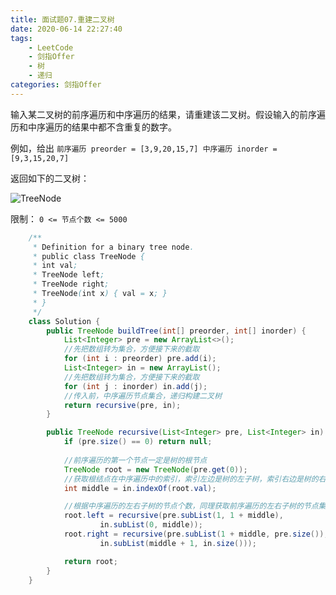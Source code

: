 ```yaml
---
title: 面试题07.重建二叉树
date: 2020-06-14 22:27:40
tags:
    - LeetCode
    - 剑指Offer
    - 树
    - 递归
categories: 剑指Offer
---
```


输入某二叉树的前序遍历和中序遍历的结果，请重建该二叉树。假设输入的前序遍历和中序遍历的结果中都不含重复的数字。

例如，给出
`前序遍历 preorder = [3,9,20,15,7]
中序遍历 inorder = [9,3,15,20,7]`

返回如下的二叉树：

![TreeNode](https://tva4.sinaimg.cn/thumbnail/d7f9b0f4gy1gfwduhts4aj206006mjrd.jpg)    
    
限制：
`0 <= 节点个数 <= 5000`

```java
    /**
     * Definition for a binary tree node.
     * public class TreeNode {
     * int val;
     * TreeNode left;
     * TreeNode right;
     * TreeNode(int x) { val = x; }
     * }
     */
    class Solution {
        public TreeNode buildTree(int[] preorder, int[] inorder) {
            List<Integer> pre = new ArrayList<>();
            //先把数组转为集合，方便接下来的截取
            for (int i : preorder) pre.add(i);
            List<Integer> in = new ArrayList();
            //先把数组转为集合，方便接下来的截取
            for (int j : inorder) in.add(j);
            //传入前，中序遍历节点集合，递归构建二叉树
            return recursive(pre, in);
        }

        public TreeNode recursive(List<Integer> pre, List<Integer> in) {
            if (pre.size() == 0) return null;
            
            //前序遍历的第一个节点一定是树的根节点
            TreeNode root = new TreeNode(pre.get(0));
            //获取根结点在中序遍历中的索引，索引左边是树的左子树，索引右边是树的右子树
            int middle = in.indexOf(root.val);

            //根据中序遍历的左右子树的节点个数，同理获取前序遍历的左右子树的节点集合
            root.left = recursive(pre.subList(1, 1 + middle),
                    in.subList(0, middle));
            root.right = recursive(pre.subList(1 + middle, pre.size()),
                    in.subList(middle + 1, in.size()));

            return root;
        }
    }
```


